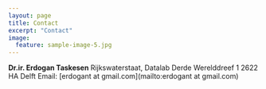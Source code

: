 ```yaml
---
layout: page
title: Contact
excerpt: "Contact"
image:
  feature: sample-image-5.jpg
---
```


**Dr.ir. Erdogan Taskesen**
Rijkswaterstaat, Datalab
Derde Werelddreef 1
2622 HA Delft
Email: [erdogant at gmail.com](mailto:erdogant at gmail.com)
